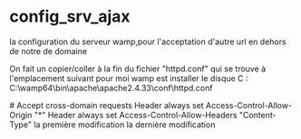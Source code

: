 # config_srv_ajax
la configuration  du serveur wamp,pour l'acceptation d'autre url en dehors de notre de domaine

On fait un copier/coller à la fin du fichier "httpd.conf" qui se trouve à l'emplacement suivant pour moi wamp est
installer le disque C :
C:\wamp64\bin\apache\apache2.4.33\conf\httpd.conf

<IfModule mod_headers.c>
	# Accept cross-domain requests
	Header always set Access-Control-Allow-Origin "*"
	Header always set Access-Control-Allow-Headers "Content-Type"
</IfModule>
la première modification 
la dernière modification
